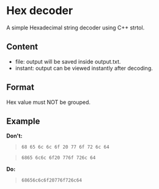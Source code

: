 # Hex decoder
A simple Hexadecimal string decoder using C++ strtol.

## Content
- file: output will be saved inside output.txt.
- instant: output can be viewed instantly after decoding.

## Format
Hex value must NOT be grouped.

## Example
**Don't:**
> `68 65 6c 6c 6f 20 77 6f 72 6c 64`

> `6865 6c6c 6f20 776f 726c 64`

**Do:**
> `68656c6c6f20776f726c64`
